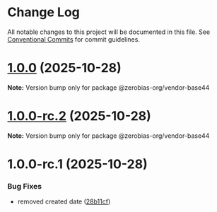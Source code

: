 # Change Log

All notable changes to this project will be documented in this file.
See [Conventional Commits](https://conventionalcommits.org) for commit guidelines.

# [1.0.0](https://github.com/zerobias-org/vendor/compare/@zerobias-org/vendor-base44@1.0.0-rc.2...@zerobias-org/vendor-base44@1.0.0) (2025-10-28)

**Note:** Version bump only for package @zerobias-org/vendor-base44





# [1.0.0-rc.2](https://github.com/zerobias-org/vendor/compare/@zerobias-org/vendor-base44@1.0.0-rc.1...@zerobias-org/vendor-base44@1.0.0-rc.2) (2025-10-28)

**Note:** Version bump only for package @zerobias-org/vendor-base44





# 1.0.0-rc.1 (2025-10-28)


### Bug Fixes

* removed created date ([28b11cf](https://github.com/zerobias-org/vendor/commit/28b11cf2563e9cdadd4b1dc83edd60d2fcd01df0))
